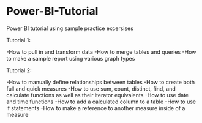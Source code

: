 # Power-BI-Tutorial

Power BI tutorial using sample practice excersises

Tutorial 1:

-How to pull in and transform data
-How to merge tables and queries
-How to make a sample report using various graph types

Tutorial 2:

-How to manually define relationships between tables
-How to create both full and quick measures
-How to use sum, count, distinct, find, and calculate functions as well as their iterator equivalents
-How to use date and time functions
-How to add a calculated column to a table
-How to use if statements 
-How to make a reference to another measure inside of a measure
